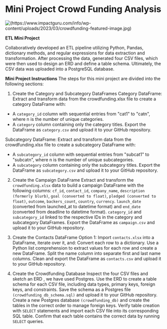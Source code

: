 # Mini Project Crowd Funding Analysis
![(https://www.impactguru.com/info/wp-content/uploads/2023/03/crowdfunding-featured-image.jpg)](https://www.impactguru.com/info/wp-content/uploads/2023/03/crowdfunding-featured-image.jpg)

**ETL Mini Project**

Collaboratively developed an ETL pipeline utilizing Python, Pandas, dictionary methods, and regular expressions for data extraction and transformation. After processing the data, generated four CSV files, which were then used to design an ERD and define a table schema. Ultimately, the CSV data was uploaded into a PostgreSQL database.

**Mini Project Instructions**
The steps for this mini project are divided into the following sections:

1. Create the Category and Subcategory DataFrames
Category DataFrame: Extract and transform data from the crowdfunding.xlsx file to create a category DataFrame with:

* A `category_id` column with sequential entries from "cat1" to "catn", where n is the number of unique categories.
* A `category` column containing only the category titles.
Export the DataFrame as `category.csv` and upload it to your GitHub repository.

Subcategory DataFrame: Extract and transform data from the crowdfunding.xlsx file to create a subcategory DataFrame with:
* A `subcategory_id` column with sequential entries from "subcat1" to "subcatn", where n is the number of unique subcategories.
* A `subcategory` column containing only the subcategory titles.
Export the DataFrame as `subcategory.csv` and upload it to your GitHub repository.

2. Create the Campaign DataFrame
Extract and transform the `crowdfunding.xlsx` data to build a campaign DataFrame with the following columns:
`cf_id`, `contact_id`, `company_name`, `description (formerly blurb)`, `goal (converted to float)`, `pledged (converted to float)`, `outcome`, `backers_count`, `country`, `currency`.
`launch_date` (converted from launched_at to datetime format) and `end_date` (converted from deadline to datetime format).
`category_id` and `subcategory_id` linked to the respective IDs in the category and subcategory DataFrames.
Export the DataFrame as `campaign.csv` and upload it to your GitHub repository.

3. Create the Contacts DataFrame
Option 1: Import `contacts.xlsx` into a DataFrame, iterate over it, and:
Convert each row to a dictionary.
Use a Python list comprehension to extract values for each row and create a new DataFrame.
Split the name column into separate first and last name columns.
Clean and export the DataFrame as `contacts.csv` and upload it to your GitHub repository.

4. Create the Crowdfunding Database
Inspect the four CSV files and sketch an ERD , we have used Postgres.
Use the ERD to create a table schema for each CSV file, including data types, primary keys, foreign keys, and constraints.
Save the schema as a Postgres file `(crowdfunding_db_schema.sql)` and upload it to your GitHub repository.
Create a new Postgres database `(crowdfunding_db)` and create the tables in the correct order to manage foreign keys.
Verify table creation with `SELECT` statements and import each CSV file into its corresponding SQL table.
Confirm that each table contains the correct data by running `SELECT` queries.

